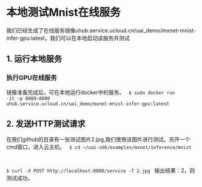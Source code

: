 

# 本地测试Mnist在线服务
我们已经生成了在线服务镜像uhub.service.ucloud.cn/uai_demo/mxnet-mnist-infer-gpu:latest，我们可以在本地启动该服务并测试

## 1. 运行本地服务
### 执行GPU在线服务
镜像准备完成后，可在本地运行docker中的服务。
<code>
$ sudo docker run -it -p 8080:8080 uhub.service.ucloud.cn/uai_demo/mxnet-mnist-infer-gpu:latest
</code>

## 2. 发送HTTP测试请求
在我们github的目录有一张测试图片2.jpg,我们使用该图片进行测试。另开一个cmd窗口，进入云主机。
<code>
$ cd ~/uai-sdk/examples/mxnet/inference/mnist

$ curl -X POST http://localhost:8080/service -T 2.jpg
</code>
输出结果：2，则测试成功。